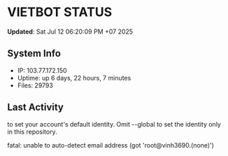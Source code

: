 # VIETBOT STATUS
**Updated**: Sat Jul 12 06:20:09 PM +07 2025

## System Info
- IP: 103.77.172.150
- Uptime: up 6 days, 22 hours, 7 minutes
- Files: 29793

## Last Activity

to set your account's default identity.
Omit --global to set the identity only in this repository.

fatal: unable to auto-detect email address (got 'root@vinh3690.(none)')
